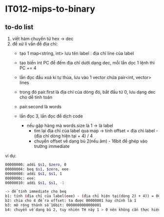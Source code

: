 # IT012-mips-to-binary

## to-do list
1. viết hàm chuyển từ hex -> dec
2. để xử lí vấn đề địa chỉ: <br/>
    + tạo 1 map<string, int> lưu tên label : địa chỉ line của label
    + tạo biến int PC để đếm địa chỉ dưới dạng dec, mỗi lần dọc 1 lệnh thì PC += 4
    + lần đọc đầu xoá kí tự thùa, lưu vào 1 vector chứa pair<int, vector<string>> lines
    + trong đó pair.first là địa chỉ của dòng đó, bắt đầu từ 0, lưu dạng dec cho dễ tính toán
    + pair.second là words
    
    + lần đọc 3, lần đọc để dịch code
      + nếu gặp hàng mà words.size là 1 -> là label
        + tìm lại địa chỉ của label qua map -> tính offset = địa chỉ label - (địa chỉ dòng hiện tại + 4) / 4
        + chuyển offset về dạng bù 2(nếu âm) - 16bit để ghép vào trường immediate
  
  ví dụ: <br/>
  ```bash
  00000000: addi $s1, $zero, 0
  00000004: beq $s1, $zero, eee
  00000008: addi $s1, $s1, 1
  0000000c: eee:
  00000010: addi $s1, $s1, -1
  
  -> để tính immediate cho beq
  b1: tính (địa chỉ của label(eee) - (địa chỉ hiện tại(dòng 2) + 4)) = 00000004
  b2: chia cho 4 để ra offset: ta được 00000001 hay chính là 1
  b3: mở rộng thành số 16bit: 0000000000000001
  b4: chuyển về dạng bù 2, tuy nhiên TH này 1 > 0 nên không cần thực hiện
  ```
